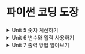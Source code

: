 # 파이썬 코딩 도장
<details>
<summary>Unit 5 숫자 계산하기 </summary>
<div markdown="1">       
[모르는 것 정리](https://github.com/saJaeHyukc/TIL/tree/main/python%20coding%20dojang/unit5/)
</div>
</details>

<details>
<summary>Unit 6 변수와 입력 사용하기 </summary>
<div markdown="2">       
[모르는 것 정리](https://github.com/saJaeHyukc/TIL/tree/main/python%20coding%20dojang/unit6/)
</div>
</details>

<details>
<summary>Unit 7 출력 방법 알아보기 </summary>
<div markdown="3">       
[모르는 것 정리](https://github.com/saJaeHyukc/TIL/tree/main/python%20coding%20dojang/unit7/)
</div>
</details>
